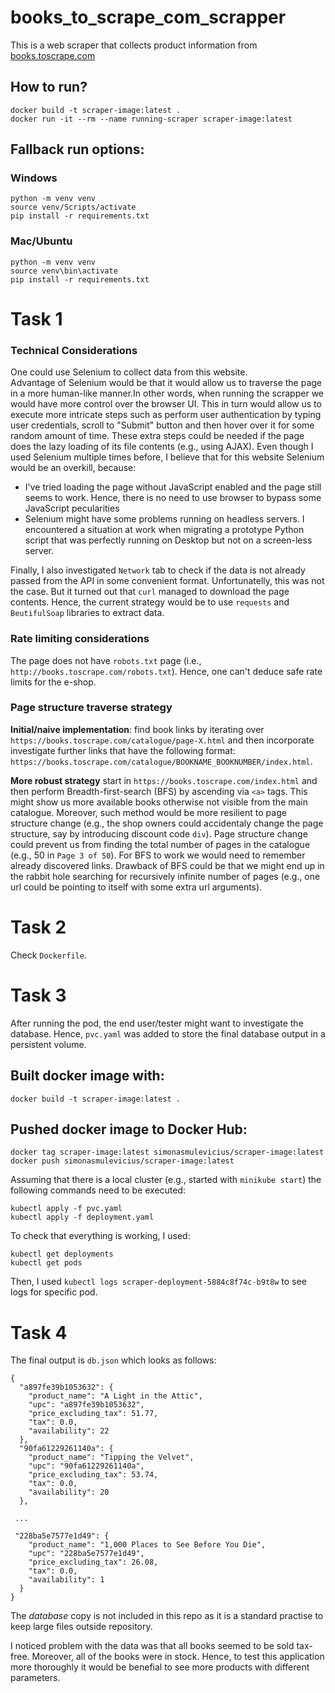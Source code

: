 # books_to_scrape_com_scrapper

This is a web scraper that collects product information 
from [books.toscrape.com](https://books.toscrape.com/)

## How to run?
```
docker build -t scraper-image:latest .
docker run -it --rm --name running-scraper scraper-image:latest
```


## Fallback run options:

### Windows
```
python -m venv venv
source venv/Scripts/activate
pip install -r requirements.txt
```

### Mac/Ubuntu
```
python -m venv venv
source venv\bin\activate
pip install -r requirements.txt
```

# Task 1

### Technical Considerations

One could use Selenium to collect data from this website.  
Advantage of Selenium would be that it would allow us to 
traverse the page in a more human-like manner.In other words, 
when running the scrapper we would have more control over the 
browser UI. This in turn would allow us to execute more 
intricate steps such as perform user authentication by typing 
user credentials, scroll to "Submit" button and then hover
over it for some random amount of time. These extra steps
could be needed if the page does the lazy loading of its file
contents (e.g., using AJAX). Even though I used Selenium
multiple times before, I believe that for this website
Selenium would be an overkill, because:

- I've tried loading the page without JavaScript enabled and 
the page still seems to work. Hence, there is no need to use 
browser to bypass some JavaScript pecularities
- Selenium might have some problems running on headless 
servers. I encountered a situation at work when migrating
a prototype Python script that was perfectly running on 
Desktop but not on a screen-less server.

Finally, I also investigated `Network` tab to check if the
data is not already passed from the API in some convenient
format. Unfortunatelly, this was not the case. But it
turned out that `curl` managed to download the page 
contents. Hence, the current strategy would be to use
`requests` and `BeutifulSoap` libraries to extract data.

### Rate limiting considerations

The page does not have `robots.txt` page (i.e., 
`http://books.toscrape.com/robots.txt`). Hence, one can't
deduce safe rate limits for the e-shop.

### Page structure traverse strategy

**Initial/naive implementation**: find book links by iterating
over `https://books.toscrape.com/catalogue/page-X.html` and 
then incorporate investigate further links that have the 
following format: `https://books.toscrape.com/catalogue/BOOKNAME_BOOKNUMBER/index.html`.

**More robust strategy** start in 
`https://books.toscrape.com/index.html` and then perform
Breadth-first-search (BFS) by ascending via `<a>` tags.
This might show us more available books otherwise not visible
from the main catalogue. Moreover, such method would be more
resilient to page structure change (e.g., the shop owners could
accidentaly change the page structure, say by introducing
discount code `div`). Page structure change could prevent us 
from finding the total number of pages in the catalogue (e.g., 
50 in `Page 3 of 50`). For BFS to work we would need to 
remember already discovered links. Drawback of BFS could be
that we might end up in the rabbit hole searching for 
recursively infinite number of pages (e.g., one url could be 
pointing to itself with some extra url arguments).


# Task 2

Check `Dockerfile`.


# Task 3

After running the pod, the end user/tester might want to
investigate the database. Hence, `pvc.yaml` was added to 
store the final database output in a persistent volume.

## Built docker image with:
```
docker build -t scraper-image:latest .
```

## Pushed docker image to Docker Hub:
```
docker tag scraper-image:latest simonasmulevicius/scraper-image:latest
docker push simonasmulevicius/scraper-image:latest
```

Assuming that there is a local cluster (e.g., started with `minikube start`)
the following commands need to be executed:

```
kubectl apply -f pvc.yaml
kubectl apply -f deployment.yaml
```

To check that everything is working, I used:

```
kubectl get deployments
kubectl get pods
```

Then, I used `kubectl logs scraper-deployment-5884c8f74c-b9t8w` to see
logs for specific pod.

# Task 4

The final output is `db.json` which looks as follows:
```
{
  "a897fe39b1053632": {
    "product_name": "A Light in the Attic",
    "upc": "a897fe39b1053632",
    "price_excluding_tax": 51.77,
    "tax": 0.0,
    "availability": 22
  },
  "90fa61229261140a": {
    "product_name": "Tipping the Velvet",
    "upc": "90fa61229261140a",
    "price_excluding_tax": 53.74,
    "tax": 0.0,
    "availability": 20
  },
 
 ...

 "228ba5e7577e1d49": {
    "product_name": "1,000 Places to See Before You Die",
    "upc": "228ba5e7577e1d49",
    "price_excluding_tax": 26.08,
    "tax": 0.0,
    "availability": 1
  }
}
```

The _database_ copy is not included in this repo as it is
a standard practise to keep large files outside 
repository.

I noticed problem with the data was that all books seemed
to be sold tax-free. Moreover, all of the books were in
stock. Hence, to test this application more thoroughly
it would be benefial to see more products with different
parameters.